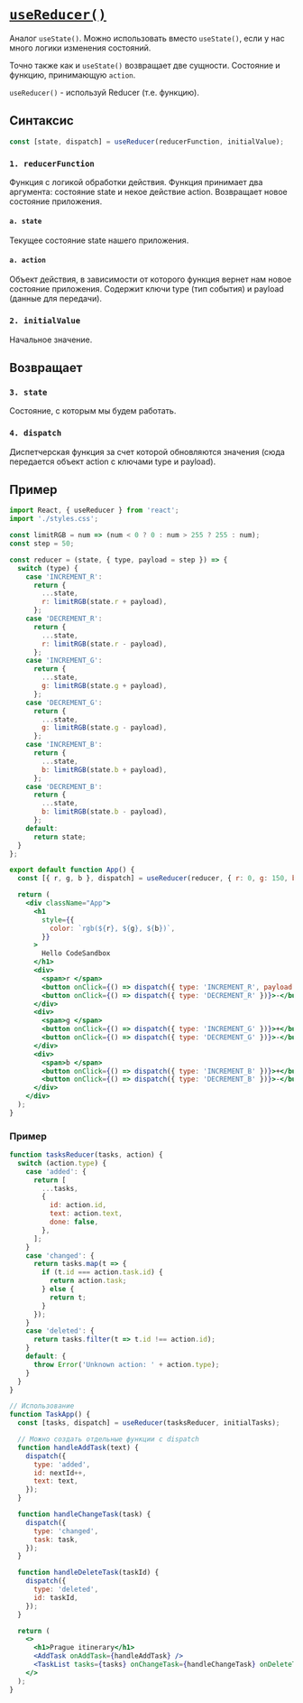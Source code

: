 # [`useReducer()`](../index.md)

Аналог `useState()`. Можно использовать вместо `useState()`, если у нас много логики изменения состояний.

Точно также как и `useState()` возвращает две сущности. Состояние и функцию, принимающую `action`.

`useReducer()` - используй Reducer (т.е. функцию).

## Синтаксис

```jsx
const [state, dispatch] = useReducer(reducerFunction, initialValue);
```

### `1. reducerFunction`

Функция с логикой обработки действия. Функция принимает два аргумента: состояние state и некое действие action. Возвращает новое состояние приложения.

#### `a. state`

Текущее состояние state нашего приложения.

#### `a. action`

Объект действия, в зависимости от которого функция вернет нам новое состояние приложения.
Содержит ключи type (тип события) и payload (данные для передачи).

### `2. initialValue`

Начальное значение.

## Возвращает

### `3. state`

Состояние, с которым мы будем работать.

### `4. dispatch`

Диспетчерская функция за счет которой обновляются значения (сюда передается объект action с ключами type и payload).

## Пример

```jsx
import React, { useReducer } from 'react';
import './styles.css';

const limitRGB = num => (num < 0 ? 0 : num > 255 ? 255 : num);
const step = 50;

const reducer = (state, { type, payload = step }) => {
  switch (type) {
    case 'INCREMENT_R':
      return {
        ...state,
        r: limitRGB(state.r + payload),
      };
    case 'DECREMENT_R':
      return {
        ...state,
        r: limitRGB(state.r - payload),
      };
    case 'INCREMENT_G':
      return {
        ...state,
        g: limitRGB(state.g + payload),
      };
    case 'DECREMENT_G':
      return {
        ...state,
        g: limitRGB(state.g - payload),
      };
    case 'INCREMENT_B':
      return {
        ...state,
        b: limitRGB(state.b + payload),
      };
    case 'DECREMENT_B':
      return {
        ...state,
        b: limitRGB(state.b - payload),
      };
    default:
      return state;
  }
};

export default function App() {
  const [{ r, g, b }, dispatch] = useReducer(reducer, { r: 0, g: 150, b: 200 });

  return (
    <div className="App">
      <h1
        style={{
          color: `rgb(${r}, ${g}, ${b})`,
        }}
      >
        Hello CodeSandbox
      </h1>
      <div>
        <span>r </span>
        <button onClick={() => dispatch({ type: 'INCREMENT_R', payload: 100 })}>+</button>
        <button onClick={() => dispatch({ type: 'DECREMENT_R' })}>-</button>
      </div>
      <div>
        <span>g </span>
        <button onClick={() => dispatch({ type: 'INCREMENT_G' })}>+</button>
        <button onClick={() => dispatch({ type: 'DECREMENT_G' })}>-</button>
      </div>
      <div>
        <span>b </span>
        <button onClick={() => dispatch({ type: 'INCREMENT_B' })}>+</button>
        <button onClick={() => dispatch({ type: 'DECREMENT_B' })}>-</button>
      </div>
    </div>
  );
}
```

### Пример

```jsx
function tasksReducer(tasks, action) {
  switch (action.type) {
    case 'added': {
      return [
        ...tasks,
        {
          id: action.id,
          text: action.text,
          done: false,
        },
      ];
    }
    case 'changed': {
      return tasks.map(t => {
        if (t.id === action.task.id) {
          return action.task;
        } else {
          return t;
        }
      });
    }
    case 'deleted': {
      return tasks.filter(t => t.id !== action.id);
    }
    default: {
      throw Error('Unknown action: ' + action.type);
    }
  }
}

// Использование
function TaskApp() {
  const [tasks, dispatch] = useReducer(tasksReducer, initialTasks);

  // Можно создать отдельные функции с dispatch
  function handleAddTask(text) {
    dispatch({
      type: 'added',
      id: nextId++,
      text: text,
    });
  }

  function handleChangeTask(task) {
    dispatch({
      type: 'changed',
      task: task,
    });
  }

  function handleDeleteTask(taskId) {
    dispatch({
      type: 'deleted',
      id: taskId,
    });
  }

  return (
    <>
      <h1>Prague itinerary</h1>
      <AddTask onAddTask={handleAddTask} />
      <TaskList tasks={tasks} onChangeTask={handleChangeTask} onDeleteTask={handleDeleteTask} />
    </>
  );
}
```
